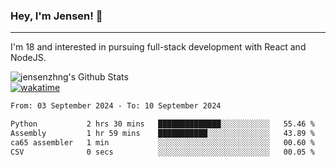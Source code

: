 ### Hey, I'm Jensen! 👋

---

I'm 18 and interested in pursuing full-stack development with React and NodeJS.

![jensenzhng's Github Stats](https://github-readme-stats.vercel.app/api?username=jensenzhng&theme=dark&show_icons=true&count_private=true)
<br />
[![wakatime](https://wakatime.com/badge/user/cbfc263d-3611-4e36-8278-8fad45fe3f62.svg)](https://wakatime.com/@cbfc263d-3611-4e36-8278-8fad45fe3f62)

<!--START_SECTION:waka-->

```txt
From: 03 September 2024 - To: 10 September 2024

Python           2 hrs 30 mins   ██████████████░░░░░░░░░░░   55.46 %
Assembly         1 hr 59 mins    ███████████░░░░░░░░░░░░░░   43.89 %
ca65 assembler   1 min           ░░░░░░░░░░░░░░░░░░░░░░░░░   00.60 %
CSV              0 secs          ░░░░░░░░░░░░░░░░░░░░░░░░░   00.05 %
```

<!--END_SECTION:waka-->
